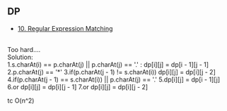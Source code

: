 ## DP
- [10. Regular Expression Matching](https://leetcode.com/problems/regular-expression-matching/)
<br/>
Too hard....
<br/>
Solution:
<br/>
1.s.charAt(i) == p.charAt(j) || p.charAt(j) == '.' : dp[i][j] = dp[i - 1][j - 1]
2.p.charAt(j) == '*'
3.if(p.charAt(j - 1) != s.charAt(i)) dp[i][j] = dp[i][j - 2]
4.if(p.charAt(j - 1) == s.charAt(i)) || p.charAt(j) == '.'
5.dp[i][j] = dp[i - 1][j]
6.or dp[i][j] = dp[i][j - 1]
7.or dp[i][j] = dp[i][j - 2]

tc O(n^2)
